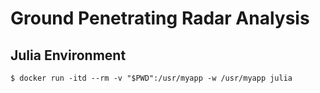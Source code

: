 # Ground Penetrating Radar Analysis

## Julia Environment
```
$ docker run -itd --rm -v "$PWD":/usr/myapp -w /usr/myapp julia
```
